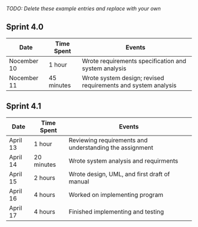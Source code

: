 *TODO: Delete these example entries and replace with your own*

## Sprint 4.0

| Date        | Time Spent | Events
|-------------|------------|--------------------
| Nocember 10 | 1 hour     | Wrote requirements specification and system analysis
| Nocember 11 | 45 minutes | Wrote system design; revised requirements and system analysis



## Sprint 4.1

| Date     | Time Spent | Events
|----------|------------|--------------------
| April 13 | 1 hour     | Reviewing requirements and understanding the assignment
| April 14 | 20 minutes | Wrote system analysis and requirments 
| April 15 | 2 hours    | Wrote design, UML, and first draft of manual
| April 16 | 4 hours    | Worked on implementing program
| April 17 | 4 hours    | Finished implementing and testing


